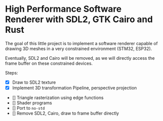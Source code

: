 # High Performance Software Renderer with SDL2, GTK Cairo and Rust

The goal of this little project is to implement a software renderer capable of drawing 3D
meshes in a very constrained environment (STM32, ESP32).

Eventually, SDL2 and Cairo will be removed, as we will directly access the frame buffer on these constrained devices.

Steps:
- [x] Draw to SDL2 texture
- [x] Implement 3D transformation Pipeline, perspective projection
- []  Triangle rasterization using edge functions
- []  Shader programs
- []  Port to `no-std`
- []  Remove SDL2, Cairo, draw to frame buffer directly
